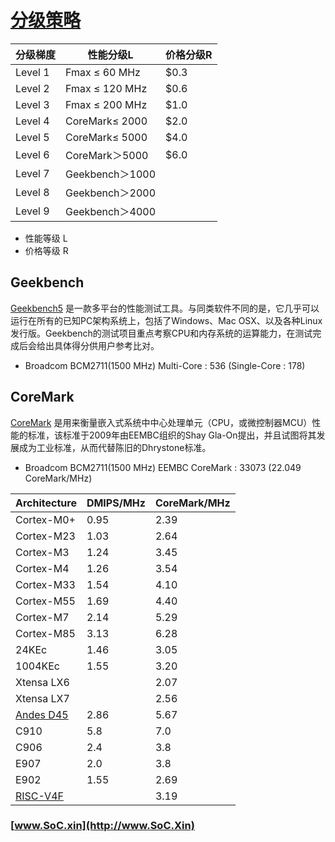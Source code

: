 ﻿# [分级策略](https://github.com/SoCXin/Level)


| 分级梯度 | 性能分级L | 价格分级R |
| ------- | -------- |  ------ |
| Level 1 | Fmax ≤ 60 MHz |   $0.3 |
| Level 2 | Fmax ≤ 120 MHz |  $0.6 |
| Level 3 | Fmax ≤ 200 MHz  | $1.0 |
| Level 4 | CoreMark≤ 2000 | $2.0  |
| Level 5 | CoreMark≤ 5000 | $4.0  |
| Level 6 | CoreMark＞5000 | $6.0  |
| Level 7 | Geekbench＞1000 |   |
| Level 8 | Geekbench＞2000 |   |
| Level 9 | Geekbench＞4000 |   |

* 性能等级 L
* 价格等级 R

## Geekbench

[Geekbench5](https://browser.geekbench.com/v5/cpu/search) 是一款多平台的性能测试工具。与同类软件不同的是，它几乎可以运行在所有的已知PC架构系统上，包括了Windows、Mac OSX、以及各种Linux发行版。Geekbench的测试项目重点考察CPU和内存系统的运算能力，在测试完成后会给出具体得分供用户参考比对。

* Broadcom BCM2711(1500 MHz) Multi-Core : 536 (Single-Core : 178)


## CoreMark

[CoreMark](https://www.eembc.org/coremark/index.php) 是用来衡量嵌入式系统中中心处理单元（CPU，或微控制器MCU）性能的标准，该标准于2009年由EEMBC组织的Shay Gla-On提出，并且试图将其发展成为工业标准，从而代替陈旧的Dhrystone标准。

* Broadcom BCM2711(1500 MHz) EEMBC CoreMark : 33073 (22.049 CoreMark/MHz)


|  Architecture  | DMIPS/MHz | CoreMark/MHz |
| --------- | --------- | ------------ |
| Cortex-M0+ |   0.95    |     2.39  |
| Cortex-M23 |  1.03    |     2.64  |
| Cortex-M3 |   1.24    |     3.45  |
| Cortex-M4 |   1.26    |     3.54  |
| Cortex-M33 |  1.54    |     4.10  |
| Cortex-M55 |  1.69    |    4.40   |
| Cortex-M7 |   2.14    |     5.29  |
| Cortex-M85 |   3.13   |    6.28   |
| 24KEc |   1.46    |     3.05    |
| 1004KEc |   1.55    |     3.20    |
| Xtensa LX6 |       |    2.07   |
| Xtensa LX7 |       |    2.56   |
| [Andes D45](http://www.andestech.com/cn/risc-vandes/) |  2.86  |     5.67    |
| C910 |   5.8    |     7.0    |
| C906 |   2.4   |   3.8  |
| E907 |   2.0   |  3.8   |
| E902 |   1.55    |     2.69    |
| [RISC-V4F](https://doc.soc.xin/wch/riscv) |      |    3.19   |


### [www.SoC.xin](http://www.SoC.Xin)
